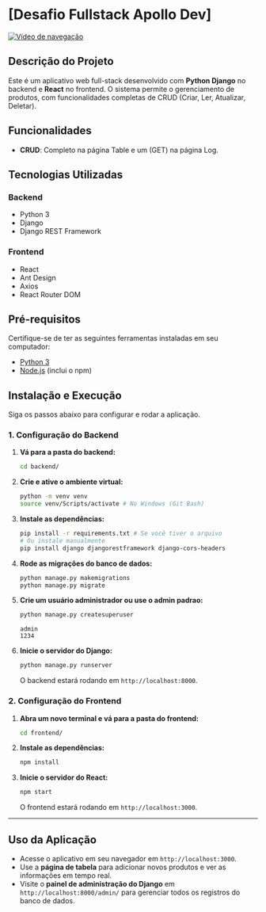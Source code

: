 # [Desafio Fullstack Apollo Dev]

[![Vídeo de navegação](https://img.youtube.com/vi/dQw4w9WgXcQ/0.jpg)](https://youtu.be/XhL4nG5Lg1w)

## Descrição do Projeto
Este é um aplicativo web full-stack desenvolvido com **Python Django** no backend e **React** no frontend. O sistema permite o gerenciamento de produtos, com funcionalidades completas de CRUD (Criar, Ler, Atualizar, Deletar).

## Funcionalidades
- **CRUD**: Completo na página Table e um (GET) na página Log.

## Tecnologias Utilizadas
### Backend
- Python 3
- Django
- Django REST Framework

### Frontend
- React
- Ant Design
- Axios
- React Router DOM

## Pré-requisitos
Certifique-se de ter as seguintes ferramentas instaladas em seu computador:
- [Python 3](https://www.python.org/downloads/)
- [Node.js](https://nodejs.org/en/download/) (inclui o npm)

## Instalação e Execução

Siga os passos abaixo para configurar e rodar a aplicação.

### 1. Configuração do Backend
1.  **Vá para a pasta do backend:**
    ```bash
    cd backend/
    ```
2.  **Crie e ative o ambiente virtual:**
    ```bash
    python -m venv venv
    source venv/Scripts/activate # No Windows (Git Bash)
    ```
3.  **Instale as dependências:**
    ```bash
    pip install -r requirements.txt # Se você tiver o arquivo
    # Ou instale manualmente
    pip install django djangorestframework django-cors-headers
    ```
4.  **Rode as migrações do banco de dados:**
    ```bash
    python manage.py makemigrations
    python manage.py migrate
    ```
5.  **Crie um usuário administrador ou use o admin padrao:**
    ```bash
    python manage.py createsuperuser
    ```
    ```usuario admin
    admin
    1234
    ```
6.  **Inicie o servidor do Django:**
    ```bash
    python manage.py runserver
    ```
    O backend estará rodando em `http://localhost:8000`.

### 2. Configuração do Frontend
1.  **Abra um novo terminal e vá para a pasta do frontend:**
    ```bash
    cd frontend/
    ```
2.  **Instale as dependências:**
    ```bash
    npm install
    ```
3.  **Inicie o servidor do React:**
    ```bash
    npm start
    ```
    O frontend estará rodando em `http://localhost:3000`.

---
## Uso da Aplicação
- Acesse o aplicativo em seu navegador em `http://localhost:3000`.
- Use a **página de tabela** para adicionar novos produtos e ver as informações em tempo real.
- Visite o **painel de administração do Django** em `http://localhost:8000/admin/` para gerenciar todos os registros do banco de dados.

